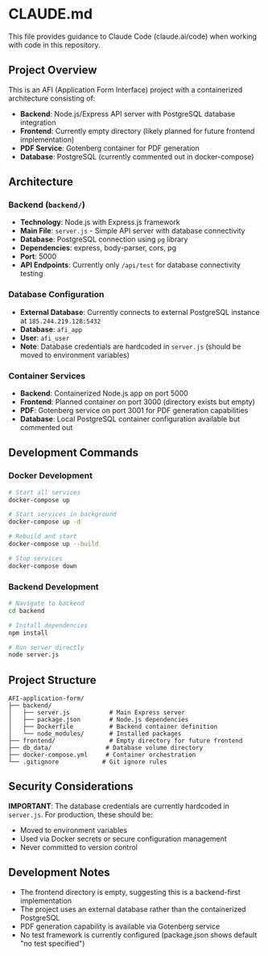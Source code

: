 # CLAUDE.md

This file provides guidance to Claude Code (claude.ai/code) when working with code in this repository.

## Project Overview

This is an AFI (Application Form Interface) project with a containerized architecture consisting of:
- **Backend**: Node.js/Express API server with PostgreSQL database integration
- **Frontend**: Currently empty directory (likely planned for future frontend implementation)
- **PDF Service**: Gotenberg container for PDF generation
- **Database**: PostgreSQL (currently commented out in docker-compose)

## Architecture

### Backend (`backend/`)
- **Technology**: Node.js with Express.js framework
- **Main File**: `server.js` - Simple API server with database connectivity
- **Database**: PostgreSQL connection using `pg` library
- **Dependencies**: express, body-parser, cors, pg
- **Port**: 5000
- **API Endpoints**: Currently only `/api/test` for database connectivity testing

### Database Configuration
- **External Database**: Currently connects to external PostgreSQL instance at `185.244.219.128:5432`
- **Database**: `afi_app`
- **User**: `afi_user`
- **Note**: Database credentials are hardcoded in `server.js` (should be moved to environment variables)

### Container Services
- **Backend**: Containerized Node.js app on port 5000
- **Frontend**: Planned container on port 3000 (directory exists but empty)
- **PDF**: Gotenberg service on port 3001 for PDF generation capabilities
- **Database**: Local PostgreSQL container configuration available but commented out

## Development Commands

### Docker Development
```bash
# Start all services
docker-compose up

# Start services in background
docker-compose up -d

# Rebuild and start
docker-compose up --build

# Stop services
docker-compose down
```

### Backend Development
```bash
# Navigate to backend
cd backend

# Install dependencies
npm install

# Run server directly
node server.js
```

## Project Structure
```
AFI-application-form/
├── backend/
│   ├── server.js           # Main Express server
│   ├── package.json        # Node.js dependencies
│   ├── Dockerfile          # Backend container definition
│   └── node_modules/       # Installed packages
├── frontend/               # Empty directory for future frontend
├── db_data/               # Database volume directory
├── docker-compose.yml     # Container orchestration
└── .gitignore            # Git ignore rules
```

## Security Considerations

**IMPORTANT**: The database credentials are currently hardcoded in `server.js`. For production, these should be:
- Moved to environment variables
- Used via Docker secrets or secure configuration management
- Never committed to version control

## Development Notes

- The frontend directory is empty, suggesting this is a backend-first implementation
- The project uses an external database rather than the containerized PostgreSQL
- PDF generation capability is available via Gotenberg service
- No test framework is currently configured (package.json shows default "no test specified")